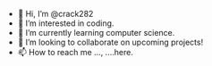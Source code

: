 - 👋 Hi, I’m @crack282
- 👀 I’m interested in coding.
- 🌱 I’m currently learning computer science.
- 💞️ I’m looking to collaborate on upcoming projects!
- 📫 How to reach me ..., ....here.

<!---
crack282/crack282 is a ✨ special ✨ repository because its `README.md` (this file) appears on your GitHub profile.
You can click the Preview link to take a look at your changes.
--->
